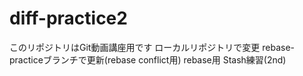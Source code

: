 # diff-practice2
このリポジトリはGit動画講座用です
ローカルリポジトリで変更
rebase-practiceブランチで更新(rebase conflict用)
rebase用
Stash練習(2nd)

